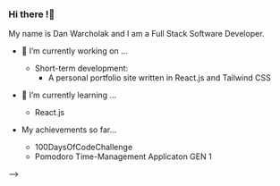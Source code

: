 ### Hi there !👋

My name is Dan Warcholak and I am a Full Stack Software Developer. 

- 🔭 I’m currently working on ... 

   - Short-term development:
     - A personal portfolio site written in React.js and Tailwind CSS

- 🌱 I’m currently learning ...
    - React.js


- My achievements so far...
    - 100DaysOfCodeChallenge
    - Pomodoro Time-Management Applicaton GEN 1

-->
